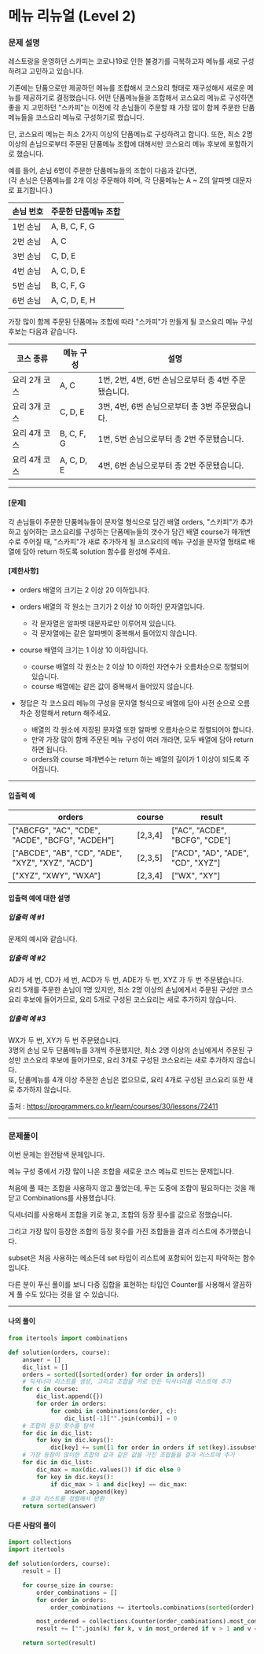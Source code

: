 # 메뉴 리뉴얼 (Level 2)

### 문제 설명

레스토랑을 운영하던 스카피는 코로나19로 인한 불경기를 극복하고자 메뉴를 새로 구성하려고 고민하고 있습니다.   

기존에는 단품으로만 제공하던 메뉴를 조합해서 코스요리 형태로 재구성해서 새로운 메뉴를 제공하기로 결정했습니다. 어떤 단품메뉴들을 조합해서 코스요리 메뉴로 구성하면 좋을 지 고민하던 "스카피"는 이전에 각 손님들이 주문할 때 가장 많이 함께 주문한 단품메뉴들을 코스요리 메뉴로 구성하기로 했습니다.   

단, 코스요리 메뉴는 최소 2가지 이상의 단품메뉴로 구성하려고 합니다. 또한, 최소 2명 이상의 손님으로부터 주문된 단품메뉴 조합에 대해서만 코스요리 메뉴 후보에 포함하기로 했습니다.   

예를 들어, 손님 6명이 주문한 단품메뉴들의 조합이 다음과 같다면,   
(각 손님은 단품메뉴를 2개 이상 주문해야 하며, 각 단품메뉴는 A ~ Z의 알파벳 대문자로 표기합니다.)   

|손님 번호|	주문한 단품메뉴 조합|
|-|-|
|1번 손님|	A, B, C, F, G|
|2번 손님|	A, C|
|3번 손님|	C, D, E|
|4번 손님|	A, C, D, E|
|5번 손님|	B, C, F, G|
|6번 손님|	A, C, D, E, H|

가장 많이 함께 주문된 단품메뉴 조합에 따라 "스카피"가 만들게 될 코스요리 메뉴 구성 후보는 다음과 같습니다.

|코스 종류|	메뉴 구성|	설명|
|-|-|-|
|요리 2개 코스|	A, C|	1번, 2번, 4번, 6번 손님으로부터 총 4번 주문됐습니다.|
|요리 3개 코스|	C, D, E|	3번, 4번, 6번 손님으로부터 총 3번 주문됐습니다.|
|요리 4개 코스|	B, C, F, G|	1번, 5번 손님으로부터 총 2번 주문됐습니다.|
|요리 4개 코스|	A, C, D, E|	4번, 6번 손님으로부터 총 2번 주문됐습니다.|

---

#### \[문제]

각 손님들이 주문한 단품메뉴들이 문자열 형식으로 담긴 배열 orders, "스카피"가 추가하고 싶어하는 코스요리를 구성하는 단품메뉴들의 갯수가 담긴 배열 course가 매개변수로 주어질 때, "스카피"가 새로 추가하게 될 코스요리의 메뉴 구성을 문자열 형태로 배열에 담아 return 하도록 solution 함수를 완성해 주세요.   

#### \[제한사항]

* orders 배열의 크기는 2 이상 20 이하입니다.

* orders 배열의 각 원소는 크기가 2 이상 10 이하인 문자열입니다.
    * 각 문자열은 알파벳 대문자로만 이루어져 있습니다.
    * 각 문자열에는 같은 알파벳이 중복해서 들어있지 않습니다.

* course 배열의 크기는 1 이상 10 이하입니다.
    * course 배열의 각 원소는 2 이상 10 이하인 자연수가 오름차순으로 정렬되어 있습니다.
    * course 배열에는 같은 값이 중복해서 들어있지 않습니다.

* 정답은 각 코스요리 메뉴의 구성을 문자열 형식으로 배열에 담아 사전 순으로 오름차순 정렬해서 return 해주세요.
    * 배열의 각 원소에 저장된 문자열 또한 알파벳 오름차순으로 정렬되어야 합니다.
    * 만약 가장 많이 함께 주문된 메뉴 구성이 여러 개라면, 모두 배열에 담아 return 하면 됩니다.
    * orders와 course 매개변수는 return 하는 배열의 길이가 1 이상이 되도록 주어집니다.

---

#### 입출력 예

|orders|	course|	result|
|-|-|-|
|\["ABCFG", "AC", "CDE", "ACDE", "BCFG", "ACDEH"]|	\[2,3,4]|	\["AC", "ACDE", "BCFG", "CDE"]|
|\["ABCDE", "AB", "CD", "ADE", "XYZ", "XYZ", "ACD"]|	\[2,3,5]|	\["ACD", "AD", "ADE", "CD", "XYZ"]|
|\["XYZ", "XWY", "WXA"]|	\[2,3,4]|	\["WX", "XY"]|

#### 입출력 예에 대한 설명

##### 입출력 예 #1

문제의 예시와 같습니다.

##### 입출력 예 #2

AD가 세 번, CD가 세 번, ACD가 두 번, ADE가 두 번, XYZ 가 두 번 주문됐습니다.   
요리 5개를 주문한 손님이 1명 있지만, 최소 2명 이상의 손님에게서 주문된 구성만 코스요리 후보에 들어가므로, 요리 5개로 구성된 코스요리는 새로 추가하지 않습니다.    

##### 입출력 예 #3

WX가 두 번, XY가 두 번 주문됐습니다.   
3명의 손님 모두 단품메뉴를 3개씩 주문했지만, 최소 2명 이상의 손님에게서 주문된 구성만 코스요리 후보에 들어가므로, 요리 3개로 구성된 코스요리는 새로 추가하지 않습니다.   
또, 단품메뉴를 4개 이상 주문한 손님은 없으므로, 요리 4개로 구성된 코스요리 또한 새로 추가하지 않습니다.   

출처 : https://programmers.co.kr/learn/courses/30/lessons/72411

---

### 문제풀이

이번 문제는 완전탐색 문제입니다.   

메뉴 구성 중에서 가장 많이 나온 조합을 새로운 코스 메뉴로 만드는 문제입니다.   

처음에 풀 때는 조합을 사용하지 않고 풀었는데, 푸는 도중에 조합이 필요하다는 것을 깨닫고 Combinations를 사용했습니다.   

딕셔너리를 사용해서 조합을 키로 놓고, 조합의 등장 횟수를 값으로 정했습니다.   

그리고 가장 많이 등장한 조합의 등장 횟수를 가진 조합들을 결과 리스트에 추가했습니다.   

subset은 처음 사용하는 메소든데 set 타입이 리스트에 포함되어 있는지 파악하는 함수입니다.   

다른 분이 푸신 풀이를 보니 다중 집합을 표현하는 타입인 Counter를 사용해서 깔끔하게 풀 수도 있다는 것을 알 수 있습니다.

---

#### 나의 풀이

~~~python
from itertools import combinations

def solution(orders, course):
    answer = []
    dic_list = []
    orders = sorted([sorted(order) for order in orders])
    # 딕셔너리 리스트를 생성, 그리고 조합을 키로 만든 딕셔너리를 리스트에 추가
    for c in course:
        dic_list.append({})
        for order in orders:
            for combi in combinations(order, c):
                dic_list[-1]["".join(combi)] = 0
    # 조합의 등장 횟수를 탐색
    for dic in dic_list:
        for key in dic.keys():
            dic[key] += sum([1 for order in orders if set(key).issubset(list(order))])
    # 가장 등장이 많이한 조합의 값과 같은 값을 가진 조합들을 결과 리스트에 추가
    for dic in dic_list:
        dic_max = max(dic.values()) if dic else 0
        for key in dic.keys():
            if dic_max > 1 and dic[key] == dic_max:
                answer.append(key)
    # 결과 리스트를 정렬해서 반환
    return sorted(answer)
~~~

#### 다른 사람의 풀이

~~~python
import collections
import itertools

def solution(orders, course):
    result = []

    for course_size in course:
        order_combinations = []
        for order in orders:
            order_combinations += itertools.combinations(sorted(order), course_size)

        most_ordered = collections.Counter(order_combinations).most_common()
        result += ["".join(k) for k, v in most_ordered if v > 1 and v == most_ordered[0][1]]

    return sorted(result)
~~~
